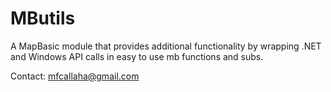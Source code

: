 MButils
=======

A MapBasic module that provides additional functionality by wrapping .NET and Windows API calls in easy to use mb functions and subs.


Contact:
mfcallaha@gmail.com
